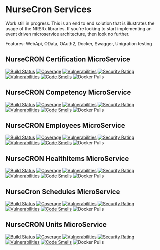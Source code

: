 # NurseCron Services

Work still in progress.  This is an end to end solution that is illustrates the usage of the NRSRx libraries.  If you're looking to start implementing an event driven microservice architecture, then look no further.

Features:
WebApi,
OData,
OAuth2,
Docker,
Swagger,
Unigration testing

## NurseCRON Certification MicroService
[![Build Status](https://ikemtz.visualstudio.com/Devops/_apis/build/status/NurseCron/NurseCron%20Certifications%20Microservice?branchName=master)](https://ikemtz.visualstudio.com/Devops/_build/latest?definitionId=39&branchName=master)
[![Coverage](https://sonarcloud.io/api/project_badges/measure?project=NurseCRON_Certifications&metric=coverage)](https://sonarcloud.io/dashboard?id=NurseCRON_Certifications)
[![Vulnerabilities](https://sonarcloud.io/api/project_badges/measure?project=NurseCRON_Certifications&metric=vulnerabilities)](https://sonarcloud.io/dashboard?id=NurseCRON_Certifications)
[![Security Rating](https://sonarcloud.io/api/project_badges/measure?project=NurseCRON_Certifications&metric=security_rating)](https://sonarcloud.io/dashboard?id=NurseCRON_Certifications)
[![Vulnerabilities](https://sonarcloud.io/api/project_badges/measure?project=NurseCRON_Certifications&metric=vulnerabilities)](https://sonarcloud.io/dashboard?id=NurseCRON_Certifications)
[![Code Smells](https://sonarcloud.io/api/project_badges/measure?project=NurseCRON_Certifications&metric=code_smells)](https://sonarcloud.io/dashboard?id=NurseCRON_Certifications)
![Docker Pulls](https://img.shields.io/docker/pulls/ikemtz/nurse-cron-certifications)
## NurseCRON Competency MicroService
[![Build Status](https://ikemtz.visualstudio.com/Devops/_apis/build/status/NurseCron/NurseCron%20Competencies%20Microservice?branchName=master)](https://ikemtz.visualstudio.com/Devops/_build/latest?definitionId=39&branchName=master)
[![Coverage](https://sonarcloud.io/api/project_badges/measure?project=NurseCRON_Competencies&metric=coverage)](https://sonarcloud.io/dashboard?id=NurseCRON_Competencies)
[![Vulnerabilities](https://sonarcloud.io/api/project_badges/measure?project=NurseCRON_Competencies&metric=vulnerabilities)](https://sonarcloud.io/dashboard?id=NurseCRON_Competencies)
[![Security Rating](https://sonarcloud.io/api/project_badges/measure?project=NurseCRON_Competencies&metric=security_rating)](https://sonarcloud.io/dashboard?id=NurseCRON_Competencies)
[![Vulnerabilities](https://sonarcloud.io/api/project_badges/measure?project=NurseCRON_Competencies&metric=vulnerabilities)](https://sonarcloud.io/dashboard?id=NurseCRON_Competencies)
[![Code Smells](https://sonarcloud.io/api/project_badges/measure?project=NurseCRON_Competencies&metric=code_smells)](https://sonarcloud.io/dashboard?id=NurseCRON_Competencies)
![Docker Pulls](https://img.shields.io/docker/pulls/ikemtz/nurse-cron-competencies)
## NurseCRON Employees MicroService
[![Build Status](https://ikemtz.visualstudio.com/Devops/_apis/build/status/NurseCron/NurseCron%20Employees%20Microservice?branchName=master)](https://ikemtz.visualstudio.com/Devops/_build/latest?definitionId=39&branchName=master)
[![Coverage](https://sonarcloud.io/api/project_badges/measure?project=NurseCRON_Employees&metric=coverage)](https://sonarcloud.io/dashboard?id=NurseCRON_Employees)
[![Vulnerabilities](https://sonarcloud.io/api/project_badges/measure?project=NurseCRON_Employees&metric=vulnerabilities)](https://sonarcloud.io/dashboard?id=NurseCRON_Employees)
[![Security Rating](https://sonarcloud.io/api/project_badges/measure?project=NurseCRON_Employees&metric=security_rating)](https://sonarcloud.io/dashboard?id=NurseCRON_Employees)
[![Vulnerabilities](https://sonarcloud.io/api/project_badges/measure?project=NurseCRON_Employees&metric=vulnerabilities)](https://sonarcloud.io/dashboard?id=NurseCRON_Employees)
[![Code Smells](https://sonarcloud.io/api/project_badges/measure?project=NurseCRON_Employees&metric=code_smells)](https://sonarcloud.io/dashboard?id=NurseCRON_Employees)
![Docker Pulls](https://img.shields.io/docker/pulls/ikemtz/nurse-cron-employees)
## NurseCRON HealthItems MicroService
[![Build Status](https://ikemtz.visualstudio.com/Devops/_apis/build/status/NurseCron/NurseCron%20HealthItems%20Microservice?branchName=master)](https://ikemtz.visualstudio.com/Devops/_build/latest?definitionId=39&branchName=master)
[![Coverage](https://sonarcloud.io/api/project_badges/measure?project=NurseCRON_HealthItems&metric=coverage)](https://sonarcloud.io/dashboard?id=NurseCRON_HealthItems)
[![Vulnerabilities](https://sonarcloud.io/api/project_badges/measure?project=NurseCRON_HealthItems&metric=vulnerabilities)](https://sonarcloud.io/dashboard?id=NurseCRON_HealthItems)
[![Security Rating](https://sonarcloud.io/api/project_badges/measure?project=NurseCRON_HealthItems&metric=security_rating)](https://sonarcloud.io/dashboard?id=NurseCRON_HealthItems)
[![Vulnerabilities](https://sonarcloud.io/api/project_badges/measure?project=NurseCRON_HealthItems&metric=vulnerabilities)](https://sonarcloud.io/dashboard?id=NurseCRON_HealthItems)
[![Code Smells](https://sonarcloud.io/api/project_badges/measure?project=NurseCRON_HealthItems&metric=code_smells)](https://sonarcloud.io/dashboard?id=NurseCRON_HealthItems)
![Docker Pulls](https://img.shields.io/docker/pulls/ikemtz/nurse-cron-healthitems)
## NurseCron Schedules MicroService
[![Build Status](https://ikemtz.visualstudio.com/Devops/_apis/build/status/NurseCron/NurseCron%20Schedules%20Microservice?branchName=master)](https://ikemtz.visualstudio.com/Devops/_build/latest?definitionId=39&branchName=master)
[![Coverage](https://sonarcloud.io/api/project_badges/measure?project=NurseCRON_Schedules&metric=coverage)](https://sonarcloud.io/dashboard?id=NurseCRON_Schedules)
[![Vulnerabilities](https://sonarcloud.io/api/project_badges/measure?project=NurseCRON_Schedules&metric=vulnerabilities)](https://sonarcloud.io/dashboard?id=NurseCRON_Schedules)
[![Security Rating](https://sonarcloud.io/api/project_badges/measure?project=NurseCRON_Schedules&metric=security_rating)](https://sonarcloud.io/dashboard?id=NurseCRON_Schedules)
[![Vulnerabilities](https://sonarcloud.io/api/project_badges/measure?project=NurseCRON_Schedules&metric=vulnerabilities)](https://sonarcloud.io/dashboard?id=NurseCRON_Schedules)
[![Code Smells](https://sonarcloud.io/api/project_badges/measure?project=NurseCRON_Schedules&metric=code_smells)](https://sonarcloud.io/dashboard?id=NurseCRON_Schedules)
![Docker Pulls](https://img.shields.io/docker/pulls/ikemtz/nurse-cron-schedules)
## NurseCRON Units MicroService
[![Build Status](https://ikemtz.visualstudio.com/Devops/_apis/build/status/NurseCron/NurseCron%20Units%20Microservice?branchName=master)](https://ikemtz.visualstudio.com/Devops/_build/latest?definitionId=39&branchName=master)
[![Coverage](https://sonarcloud.io/api/project_badges/measure?project=NurseCRON_Units&metric=coverage)](https://sonarcloud.io/dashboard?id=NurseCRON_Units)
[![Vulnerabilities](https://sonarcloud.io/api/project_badges/measure?project=NurseCRON_Units&metric=vulnerabilities)](https://sonarcloud.io/dashboard?id=NurseCRON_Units)
[![Security Rating](https://sonarcloud.io/api/project_badges/measure?project=NurseCRON_Units&metric=security_rating)](https://sonarcloud.io/dashboard?id=NurseCRON_Units)
[![Vulnerabilities](https://sonarcloud.io/api/project_badges/measure?project=NurseCRON_Units&metric=vulnerabilities)](https://sonarcloud.io/dashboard?id=NurseCRON_Units)
[![Code Smells](https://sonarcloud.io/api/project_badges/measure?project=NurseCRON_Units&metric=code_smells)](https://sonarcloud.io/dashboard?id=NurseCRON_Units)
![Docker Pulls](https://img.shields.io/docker/pulls/ikemtz/nurse-cron-units)
